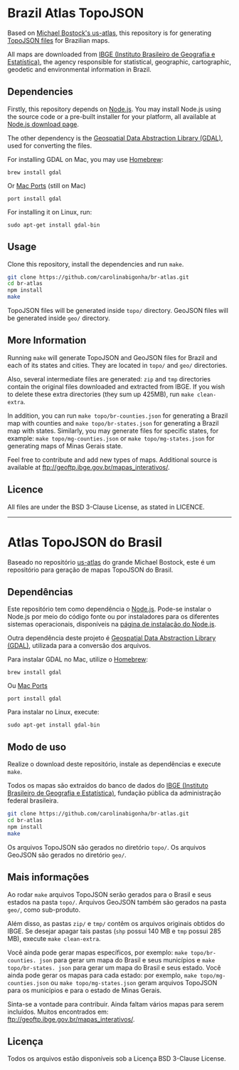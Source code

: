 # Brazil Atlas TopoJSON

Based on [Michael Bostock's us-atlas](http://github.com/mbostock/us-atlas.git), this repository is for generating [TopoJSON files](https://github.com/mbostock/topojson) for Brazilian maps.

All maps are downloaded from [IBGE (Instituto Brasileiro de Geografia e Estatística)](http://www.ibge.gov.br/), the agency responsible for
statistical, geographic, cartographic, geodetic and environmental information
in Brazil.

## Dependencies

Firstly, this repository depends on [Node.js](http://nodejs.org/).
You may install Node.js using the source code or a pre-built
installer for your platform, all available at
[Node.js download page](http://nodejs.org/download/).

The other dependency is the
[Geospatial Data Abstraction Library (GDAL)](http://www.gdal.org/),
used for converting the files.

For installing GDAL on Mac, you may use [Homebrew](http://brew.sh/):

```
brew install gdal
```

Or [Mac Ports](macports.org) (still on Mac)

```
port install gdal
```

For installing it on Linux, run:

```
sudo apt-get install gdal-bin
```

## Usage

Clone this repository, install the dependencies and run `make`.

```bash
git clone https://github.com/carolinabigonha/br-atlas.git
cd br-atlas
npm install
make
```

TopoJSON files will be generated inside ``topo/`` directory.
GeoJSON files will be generated inside ``geo/`` directory.

## More Information

Running ``make`` will generate TopoJSON and GeoJSON files for Brazil and
each of its states and cities. They are located in ``topo/`` and ``geo/`` directories.

Also, several intermediate files are generated: ``zip`` and ``tmp``
directories contain the original files downloaded and extracted from
IBGE. If you wish to delete these extra directories (they sum up 425MB),
run ``make clean-extra``.

In addition, you can run ``make topo/br-counties.json`` for generating
a Brazil map with counties and ``make topo/br-states.json`` for generating
a Brazil map with states. Similarly, you may generate files for
specific states, for example:
``make topo/mg-counties.json`` or ``make topo/mg-states.json``
for generating maps of Minas Gerais state.

Feel free to contribute and add new types of maps.
Additional source is available at ftp://geoftp.ibge.gov.br/mapas_interativos/.

## Licence

All files are under the BSD 3-Clause License, as stated in LICENCE.

-----------------------------------

# Atlas TopoJSON do Brasil

Baseado no repositório [us-atlas](http://github.com/mbostock/us-atlas.git) do grande Michael Bostock, este é um repositório para geração de mapas TopoJSON
do Brasil.

## Dependências

Este repositório tem como dependência o [Node.js](http://nodejs.org/).
Pode-se instalar o Node.js por meio do código fonte ou por instaladores
para os diferentes sistemas operacionais, disponíveis na
[página de instalação do Node.js](http://nodejs.org/download/).

Outra dependência deste projeto é
[Geospatial Data Abstraction Library (GDAL)](http://www.gdal.org/),
utilizada para a conversão dos arquivos.

Para instalar GDAL no Mac, utilize o [Homebrew](http://brew.sh/):
``` 
brew install gdal 
```

Ou [Mac Ports](http://macports.org/)

``` 
port install gdal 
```

Para instalar no Linux, execute: 

``` 
sudo apt-get install gdal-bin 
```

## Modo de uso

Realize o download deste repositório, instale
as dependências e execute `make`.

Todos os mapas são extraídos do banco de dados do [IBGE (Instituto Brasileiro de Geografia e Estatística)](http://www.ibge.gov.br/), fundação pública da
administração federal brasileira.

```bash
git clone https://github.com/carolinabigonha/br-atlas.git
cd br-atlas
npm install
make
```

Os arquivos TopoJSON são gerados no diretório ``topo/``.
Os arquivos GeoJSON são gerados no diretório ``geo/``.

## Mais informações

Ao rodar ``make`` arquivos TopoJSON serão gerados para o Brasil e seus
estados na pasta ``topo/``. Arquivos GeoJSON também são gerados na
pasta ``geo/``, como sub-produto.

Além disso, as pastas ``zip/`` e ``tmp/``
contêm os arquivos originais obtidos do IBGE.
Se desejar apagar tais pastas
(``shp`` possui 140 MB e ``tmp`` possui 285 MB),
execute ``make clean-extra``.

Você ainda pode gerar mapas específicos, por exemplo: ``make topo/br-counties.
json`` para gerar um mapa do Brasil e seus municípios e ``make topo/br-states.
json`` para gerar um mapa do Brasil e seus estado. Você ainda pode gerar os
mapas para cada estado: por exemplo, ``make topo/mg-counties.json`` ou ``make
topo/mg-states.json`` geram arquivos TopoJSON para os municípios e para o
estado de Minas Gerais.

Sinta-se a vontade para contribuir. Ainda faltam vários mapas para serem
incluídos. Muitos encontrados em: ftp://geoftp.ibge.gov.br/mapas_interativos/.

## Licença

Todos os arquivos estão disponíveis sob a Licença BSD 3-Clause License.
